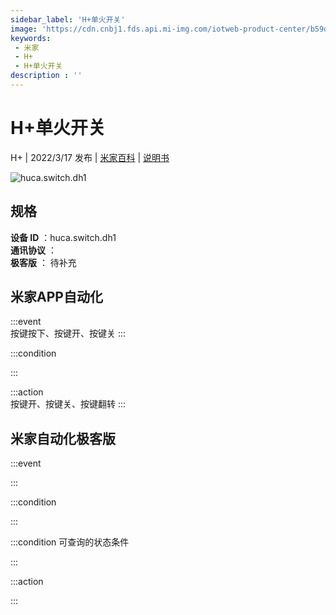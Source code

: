 ```yaml
---
sidebar_label: 'H+单火开关'
image: 'https://cdn.cnbj1.fds.api.mi-img.com/iotweb-product-center/b59d7470e7628082ceb830b580131afa_1641882751912.png?GalaxyAccessKeyId=AKVGLQWBOVIRQ3XLEW&Expires=9223372036854775807&Signature=3sCeMa/hhZKUIg6bGZLBHF6v/Vw='
keywords: 
 - 米家
 - H+
 - H+单火开关
description : ''
---
```

# H+单火开关

H+ | 2022/3/17 发布 | [米家百科](https://home.mi.com/webapp/content/baike/product/index.html?model=huca.switch.dh1) | [说明书](https://home.mi.com/views/introduction.html?model=huca.switch.dh1&region=cn)

![huca.switch.dh1](https://cdn.cnbj1.fds.api.mi-img.com/iotweb-product-center/b59d7470e7628082ceb830b580131afa_1641882751912.png?GalaxyAccessKeyId=AKVGLQWBOVIRQ3XLEW&Expires=9223372036854775807&Signature=3sCeMa/hhZKUIg6bGZLBHF6v/Vw=)

## 规格  
> 
**设备 ID** ：huca.switch.dh1  
**通讯协议** ：  
**极客版**  ： 待补充 


## 米家APP自动化  

:::event  
按键按下、按键开、按键关
:::

:::condition  

:::

:::action   
按键开、按键关、按键翻转
:::

## 米家自动化极客版  

:::event  

:::

:::condition  

:::

:::condition 可查询的状态条件  

:::

:::action  

:::

        
